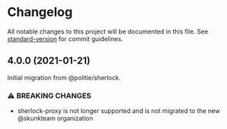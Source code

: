# Changelog

All notable changes to this project will be documented in this file. See [standard-version](https://github.com/conventional-changelog/standard-version) for commit guidelines.

## 4.0.0 (2021-01-21)

Initial migration from @politie/sherlock.

### ⚠ BREAKING CHANGES

-   sherlock-proxy is not longer supported and is not migrated to the new @skunkteam organization
